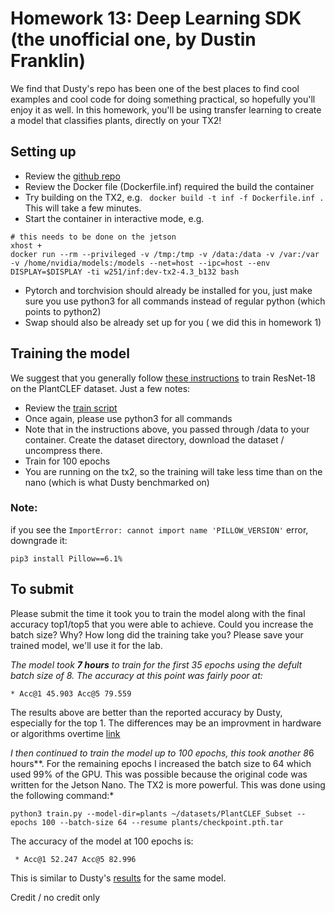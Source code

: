 # Homework 13: Deep Learning SDK (the unofficial one, by Dustin Franklin)

We find that Dusty's repo has been one of the best places to find cool examples and cool code for doing something practical, so hopefully you'll enjoy it as well.  In this homework, you'll be using transfer learning to create a model that classifies plants, directly on your TX2!

## Setting up

* Review the [github repo](https://github.com/dusty-nv/jetson-inference)
* Review the Docker file (Dockerfile.inf) required the build the container
* Try building on the TX2, e.g. ``` docker build -t inf -f Dockerfile.inf .``` This will take a few minutes.
* Start the container in interactive mode, e.g.
```
# this needs to be done on the jetson
xhost +
docker run --rm --privileged -v /tmp:/tmp -v /data:/data -v /var:/var -v /home/nvidia/models:/models --net=host --ipc=host --env DISPLAY=$DISPLAY -ti w251/inf:dev-tx2-4.3_b132 bash
```
* Pytorch and torchvision should already be installed for you, just make sure you use python3 for all commands instead of regular python (which points to python2)
* Swap should also be already set up for you ( we did this in homework 1)

## Training the model
We suggest that you generally follow [these instructions](https://github.com/dusty-nv/jetson-inference/blob/master/docs/pytorch-plants.md) to train ResNet-18 on the PlantCLEF dataset.  Just a few notes:
* Review the [train script](https://github.com/dusty-nv/pytorch-imagenet/blob/master/train.py)
* Once again, please use python3 for all commands
* Note that in the instructions above, you passed through /data to your container.  Create the dataset directory, download the dataset / uncompress there.
* Train for 100 epochs 
* You are running on the tx2, so the training will take less time than on the nano (which is what Dusty benchmarked on)

### Note:
if you see the ```ImportError: cannot import name 'PILLOW_VERSION'``` error, downgrade it:
```
pip3 install Pillow==6.1%
```
## To submit
Please submit the time it took you to train the model along with the final accuracy top1/top5 that you were able to achieve. Could you increase the batch size? Why? How long did the training take you? Please save your trained model, we'll use it for the lab.

*The model took **7 hours** to train for the first 35 epochs using the defult batch size of 8. The accuracy at this point was fairly poor at:*
```
* Acc@1 45.903 Acc@5 79.559
```
The results above are better than the reported accuracy by Dusty, especially for the top 1. The differences may be an improvment in hardware or algorithms overtime [link](https://github.com/dusty-nv/jetson-inference/blob/master/docs/pytorch-plants.md)

*I then continued to train the model up to 100 epochs, this took another 8*6 hours**. For the remaining epochs I increased the batch size to 64 which used 99% of the GPU. This was possible because the original code was written for the Jetson Nano. The TX2 is more powerful. This was done using the following command:*
```
python3 train.py --model-dir=plants ~/datasets/PlantCLEF_Subset --epochs 100 --batch-size 64 --resume plants/checkpoint.pth.tar
```
The accuracy of the model at 100 epochs is:
```
 * Acc@1 52.247 Acc@5 82.996
```

This is similar to Dusty's [results](https://github.com/dusty-nv/jetson-inference/blob/master/docs/images/pytorch-plants-training.jpg) for the same model.

Credit / no credit only




